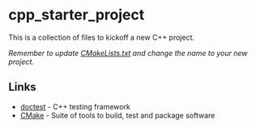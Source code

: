 # cpp_starter_project

This is a collection of files to kickoff a new C++ project.

*Remember to update [CMakeLists.txt](CMakeLists.txt) and change the name to your new project.*

## Links
- [doctest](https://github.com/doctest/doctest) - C++ testing framework
- [CMake](https://cmake.org) - Suite of tools to build, test and package software